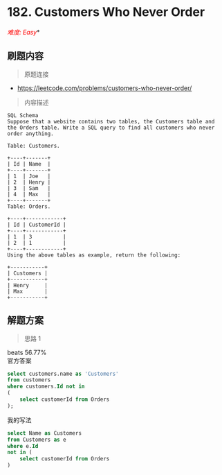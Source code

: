 # 182. Customers Who Never Order

*<font color=red>难度: Easy</font>**

## 刷题内容

> 原题连接

* https://leetcode.com/problems/customers-who-never-order/

> 内容描述

```
SQL Schema
Suppose that a website contains two tables, the Customers table and the Orders table. Write a SQL query to find all customers who never order anything.

Table: Customers.

+----+-------+
| Id | Name  |
+----+-------+
| 1  | Joe   |
| 2  | Henry |
| 3  | Sam   |
| 4  | Max   |
+----+-------+
Table: Orders.

+----+------------+
| Id | CustomerId |
+----+------------+
| 1  | 3          |
| 2  | 1          |
+----+------------+
Using the above tables as example, return the following:

+-----------+
| Customers |
+-----------+
| Henry     |
| Max       |
+-----------+
```

## 解题方案

> 思路 1

beats 56.77%  
官方答案
```sql
select customers.name as 'Customers'
from customers
where customers.Id not in 
(
    select customerId from Orders
);
```
我的写法
```sql
select Name as Customers 
from Customers as e 
where e.Id 
not in (
    select customerId from Orders 
)
```